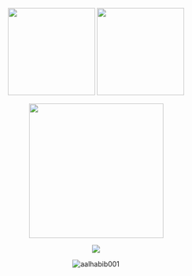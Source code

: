 <p align="center">
  <img src="https://github-readme-stats.vercel.app/api/wakatime?username=norictech&layout=compact" height="177"/>
  <img src="https://github-readme-stats.vercel.app/api/top-langs/?username=ryihan&theme=default&langs_count=6&layout=compact" height="177"/>
</p>

<p align="center">
  <a href="https://github.com/ashutosh00710/github-readme-activity-graph"><img alt="" src="https://activity-graph.herokuapp.com/graph?username=nor1c&bg_color=1F222E&color=F8D866&line=F85D7F&point=FFFFFF&hide_border=true" height="273" /></a>
</p>

<p align="center">
  <img src="https://spotify-github-profile.vercel.app/api/view?uid=45yc0u5bhjldoswyfev2db2lb&cover_image=true&theme=natemoo-re">
</p>

<p align="center">
  <img src="https://komarev.com/ghpvc/?username=nor1c&label=Profile%20views&color=0e75b6&style=flat" alt="aalhabib001" />
</p>
